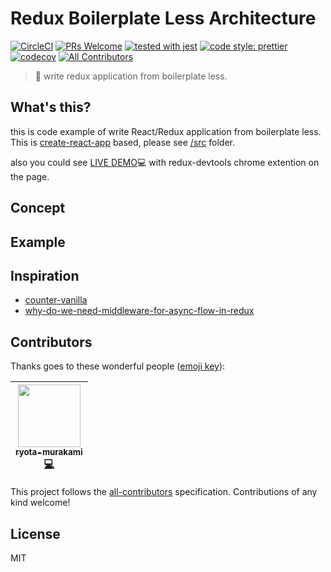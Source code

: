 # Redux Boilerplate Less Architecture

[![CircleCI](https://circleci.com/gh/ryota-murakami/redux-boilerplate-less-architecture.svg?style=svg)](https://circleci.com/gh/ryota-murakami/redux-boilerplate-less-architecture)
[![PRs Welcome](https://img.shields.io/badge/PRs-welcome-brightgreen.svg?style=flat-square)](http://makeapullrequest.com)
[![tested with jest](https://img.shields.io/badge/tested_with-jest-99424f.svg)](https://github.com/facebook/jest)
[![code style: prettier](https://img.shields.io/badge/code_style-prettier-ff69b4.svg)](https://github.com/prettier/prettier)
[![codecov](https://codecov.io/gh/ryota-murakami/redux-no-middleware-pattarn/branch/master/graph/badge.svg)](https://codecov.io/gh/ryota-murakami/redux-boilerplate-less-architecture)
[![All Contributors](https://img.shields.io/badge/all_contributors-1-orange.svg?style=flat-square)](#contributors)

> 🍷 write redux application from boilerplate less.

<!-- START doctoc generated TOC please keep comment here to allow auto update -->
<!-- DON'T EDIT THIS SECTION, INSTEAD RE-RUN doctoc TO UPDATE -->

## What's this?
this is code example of write React/Redux application from boilerplate less.  
This is [create-react-app](https://github.com/facebook/create-react-app) based, please see [/src](https://github.com/ryota-murakami/redux-no-middleware-pattarn/tree/master/src) folder.  

also you could see [LIVE DEMO](https://hardcore-leavitt-db43ed.netlify.com/)💻 with redux-devtools chrome extention on the page.

## Concept


## Example

## Inspiration
- [counter-vanilla](https://github.com/reactjs/redux/blob/master/examples/counter-vanilla/index.html)
- [why-do-we-need-middleware-for-async-flow-in-redux](https://stackoverflow.com/questions/34570758/why-do-we-need-middleware-for-async-flow-in-redux)


## Contributors

Thanks goes to these wonderful people ([emoji key](https://github.com/kentcdodds/all-contributors#emoji-key)):

<!-- ALL-CONTRIBUTORS-LIST:START - Do not remove or modify this section -->
<!-- prettier-ignore -->
| [<img src="https://avatars2.githubusercontent.com/u/5501268?v=4" width="100px;"/><br /><sub><b>ryota-murakami</b></sub>](http://ryota-murakami.github.io/)<br />[💻](https://github.com/ryota-murakami/redux-no-middleware-pattarn/commits?author=ryota-murakami "Code") |
| :---: |
<!-- ALL-CONTRIBUTORS-LIST:END -->

This project follows the [all-contributors](https://github.com/kentcdodds/all-contributors) specification. Contributions of any kind welcome!

## License
MIT

